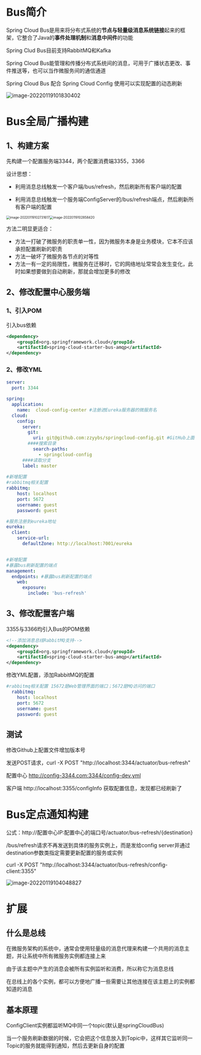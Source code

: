 # Bus简介

Spring Cloud Bus是用来将分布式系统的**节点与轻量级消息系统链接**起来的框架，它整合了Java的**事件处理机制**和**消息中间件**的功能

Spring Clud Bus目前支持RabbitMQ和Kafka

Spring Cloud Bus能管理和传播分布式系统间的消息，可用于广播状态更改、事件推送等，也可以当作微服务间的通信通道

Spring Cloud Bus 配合 Spring Cloud Config 使用可以实现配置的动态刷新

![image-20220119101830402](images/image-20220119101830402.png)



# Bus全局广播构建

## 1、构建方案

先构建一个配置服务端3344，两个配置消费端3355，3366

设计思想：

- 利用消息总线触发一个客户端/bus/refresh，然后刷新所有客户端的配置

- 利用消息总线触发一个服务端ConfigServer的/bus/refresh端点，然后刷新所有客户端的配置

<img src="images/image-20220119102731617.png" alt="image-20220119102731617" style="zoom:60%;" /><img src="images/image-20220119102858420.png" alt="image-20220119102858420" style="zoom:60%;" />



方法二明显更适合：

- 方法一打破了微服务的职责单一性，因为微服务本身是业务模块，它本不应该承担配置刷新的职责
- 方法一破坏了微服务各节点的对等性
- 方法一有一定的局限性，微服务在迁移时，它的网络地址常常会发生变化，此时如果想要做到自动刷新，那就会增加更多的修改



## 2、修改配置中心服务端

### 1、引入POM

引入bus依赖

```xml
<dependency>
    <groupId>org.springframework.cloud</groupId>
    <artifactId>spring-cloud-starter-bus-amqp</artifactId>
</dependency>
```

### 2、修改YML

```yml
server:
  port: 3344

spring:
  application:
    name:  cloud-config-center #注册进Eureka服务器的微服务名
  cloud:
    config:
      server:
        git:
          uri: git@github.com:zzyybs/springcloud-config.git #GitHub上面的git仓库名字
        ####搜索目录
          search-paths:
            - springcloud-config
      ####读取分支
      label: master
      
#新增配置
#rabbitmq相关配置
rabbitmq:
    host: localhost
    port: 5672
    username: guest
    password: guest

#服务注册到eureka地址
eureka:
  client:
    service-url:
      defaultZone: http://localhost:7001/eureka


#新增配置
#暴露bus刷新配置的端点
management:
  endpoints: #暴露bus刷新配置的端点
    web:
      exposure:
        include: 'bus-refresh'
```



## 3、修改配置客户端

3355与3366均引入Bus的POM依赖

````xml
<!--添加消息总线RabbitMQ支持-->
<dependency>
    <groupId>org.springframework.cloud</groupId>
    <artifactId>spring-cloud-starter-bus-amqp</artifactId>
</dependency>
````

修改YML配置，添加RabbitMQ的配置

```yml
#rabbitmq相关配置 15672是Web管理界面的端口；5672是MQ访问的端口
  rabbitmq:
    host: localhost
    port: 5672
    username: guest
    password: guest
```

## 测试

修改Github上配置文件增加版本号

发送POST请求，curl -X POST "http://localhost:3344/actuator/bus-refresh"

配置中心 http://config-3344.com:3344/config-dev.yml

客户端 http://localhost:3355/configInfo 获取配置信息，发现都已经刷新了



# Bus定点通知构建

公式：http://配置中心IP:配置中心的端口号/actuator/bus-refresh/{destination}

/bus/refresh请求不再发送到具体的服务实例上，而是发给config server并通过destination参数类指定需要更新配置的服务或实例

curl -X POST "http://localhost:3344/actuator/bus-refresh/config-client:3355"

![image-20220119104048827](images/image-20220119104048827.png) 



# 扩展

## 什么是总线

在微服务架构的系统中，通常会使用轻量级的消息代理来构建一个共用的消息主题，并让系统中所有微服务实例都连接上来

由于该主题中产生的消息会被所有实例监听和消费，所以称它为消息总线

在总线上的各个实例，都可以方便地广播一些需要让其他连接在该主题上的实例都知道的消息



## 基本原理

ConfigClient实例都监听MQ中同一个topic(默认是springCloudBus)

当一个服务刷新数据的时候，它会把这个信息放入到Topic中，这样其它监听同一Topic的服务就能得到通知，然后去更新自身的配置